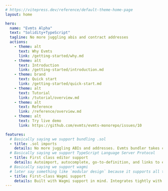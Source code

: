 ```yaml
---
# https://vitepress.dev/reference/default-theme-home-page
layout: home

hero:
  name: "Evmts Alpha"
  text: "Solidity+TypeScript"
  tagline: No more juggling abis and contract addresses
  actions:
    - theme: alt
      text: Why Evmts
      link: /getting-started/why.md
    - theme: alt
      text: Introduction
      link: /getting-started/introduction.md
    - theme: brand
      text: Quick start
      link: /getting-started/quick-start.md
    - theme: alt
      text: Tutorial
      link: /tutorial/overview.md
    - theme: alt
      text: Reference
      link: /reference/overview.md
    - theme: alt
      text: Try live demo
      link: https://github.com/evmts/evmts-monorepo/issues/10

features:
  # Basically saying we support bundling .sol
  - title: .sol imports
    details: No more juggling ABIs and addresses. Evmts bundler takes care of figuring out the ABIs and addresses for your contracts
  # Basically saying we support TypeScript Language Server Protocol
  - title: First class editor support
    details: Autoimport, autocomplete, go-to-definition, and links to etherscan, and are now only a hover away in most popular editors including VSCode!
  # Basically saying we support wagmi
  # later say something like `modular design` because it supports all tooling
  - title: First-class Wagmi support
    details: Built with Wagmi support in mind. Integrates tightly with useContractRead, useContractWrite, and useContractEvent
---
```


